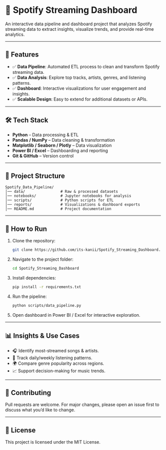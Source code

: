 # 🎵 Spotify Streaming Dashboard  

An interactive data pipeline and dashboard project that analyzes Spotify streaming data to extract insights, visualize trends, and provide real-time analytics.  

---

## 📌 Features  
- ✅ **Data Pipeline**: Automated ETL process to clean and transform Spotify streaming data.  
- ✅ **Data Analysis**: Explore top tracks, artists, genres, and listening patterns.  
- ✅ **Dashboard**: Interactive visualizations for user engagement and insights.  
- ✅ **Scalable Design**: Easy to extend for additional datasets or APIs.  

---

## 🛠️ Tech Stack  
- **Python** – Data processing & ETL  
- **Pandas / NumPy** – Data cleaning & transformation  
- **Matplotlib / Seaborn / Plotly** – Data visualization  
- **Power BI / Excel** – Dashboarding and reporting  
- **Git & GitHub** – Version control  

---

## 📂 Project Structure  
```
Spotify_Data_Pipeline/
│── data/                # Raw & processed datasets  
│── notebooks/           # Jupyter notebooks for analysis  
│── scripts/             # Python scripts for ETL  
│── reports/             # Visualizations & dashboard exports  
│── README.md            # Project documentation  
```

---

## 🚀 How to Run  
1. Clone the repository:  
   ```bash
   git clone https://github.com/its-kanii/Spotify_Streaming_Dashboard.git
   ```
2. Navigate to the project folder:  
   ```bash
   cd Spotify_Streaming_Dashboard
   ```
3. Install dependencies:  
   ```bash
   pip install -r requirements.txt
   ```
4. Run the pipeline:  
   ```bash
   python scripts/data_pipeline.py
   ```
5. Open dashboard in Power BI / Excel for interactive exploration.  

---

## 📊 Insights & Use Cases  
- 🎧 Identify most-streamed songs & artists.  
- 📅 Track daily/weekly listening patterns.  
- 🌍 Compare genre popularity across regions.  
- 📈 Support decision-making for music trends.  

---

## 🤝 Contributing  
Pull requests are welcome. For major changes, please open an issue first to discuss what you’d like to change.  

---

## 📜 License  
This project is licensed under the MIT License.  
